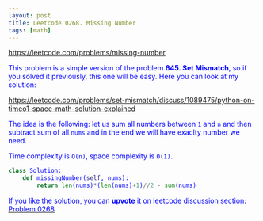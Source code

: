 ```yaml
---
layout: post
title: Leetcode 0268. Missing Number
tags: [math]
---
```


<a href="https://leetcode.com/problems/missing-number"> <font color = blue>https://leetcode.com/problems/missing-number

This problem is a simple version of the problem **645. Set Mismatch**, so if you solved it previously, this one will be easy. Here you can look at my solution:

https://leetcode.com/problems/set-mismatch/discuss/1089475/python-on-timeo1-space-math-solution-explained

The idea is the following: let us sum all numbers between `1` and `n` and then subtract sum of all `nums` and in the end we will have exaclty number we need.

Time complexity is `O(n)`, space complexity is `O(1)`.

```python
class Solution:
    def missingNumber(self, nums):
        return len(nums)*(len(nums)+1)//2 - sum(nums)
```

If you like the solution, you can **upvote** it on leetcode discussion section:<a href="https://leetcode.com/problems/missing-number/discuss/1091191/python-math-oneliner-explained"> <font color = blue>Problem 0268
